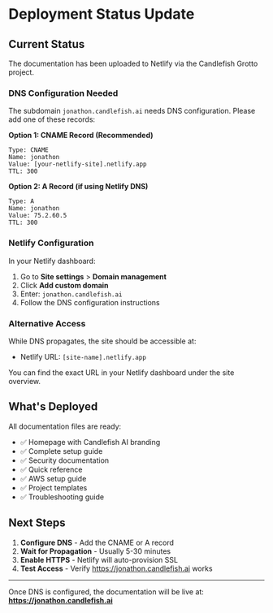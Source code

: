 # Deployment Status Update

## Current Status

The documentation has been uploaded to Netlify via the Candlefish Grotto project.

### DNS Configuration Needed

The subdomain `jonathon.candlefish.ai` needs DNS configuration. Please add one of these records:

**Option 1: CNAME Record (Recommended)**
```
Type: CNAME
Name: jonathon
Value: [your-netlify-site].netlify.app
TTL: 300
```

**Option 2: A Record (if using Netlify DNS)**
```
Type: A
Name: jonathon
Value: 75.2.60.5
TTL: 300
```

### Netlify Configuration

In your Netlify dashboard:
1. Go to **Site settings** > **Domain management**
2. Click **Add custom domain**
3. Enter: `jonathon.candlefish.ai`
4. Follow the DNS configuration instructions

### Alternative Access

While DNS propagates, the site should be accessible at:
- Netlify URL: `[site-name].netlify.app`

You can find the exact URL in your Netlify dashboard under the site overview.

## What's Deployed

All documentation files are ready:
- ✅ Homepage with Candlefish AI branding
- ✅ Complete setup guide
- ✅ Security documentation
- ✅ Quick reference
- ✅ AWS setup guide
- ✅ Project templates
- ✅ Troubleshooting guide

## Next Steps

1. **Configure DNS** - Add the CNAME or A record
2. **Wait for Propagation** - Usually 5-30 minutes
3. **Enable HTTPS** - Netlify will auto-provision SSL
4. **Test Access** - Verify https://jonathon.candlefish.ai works

---

Once DNS is configured, the documentation will be live at: **https://jonathon.candlefish.ai**